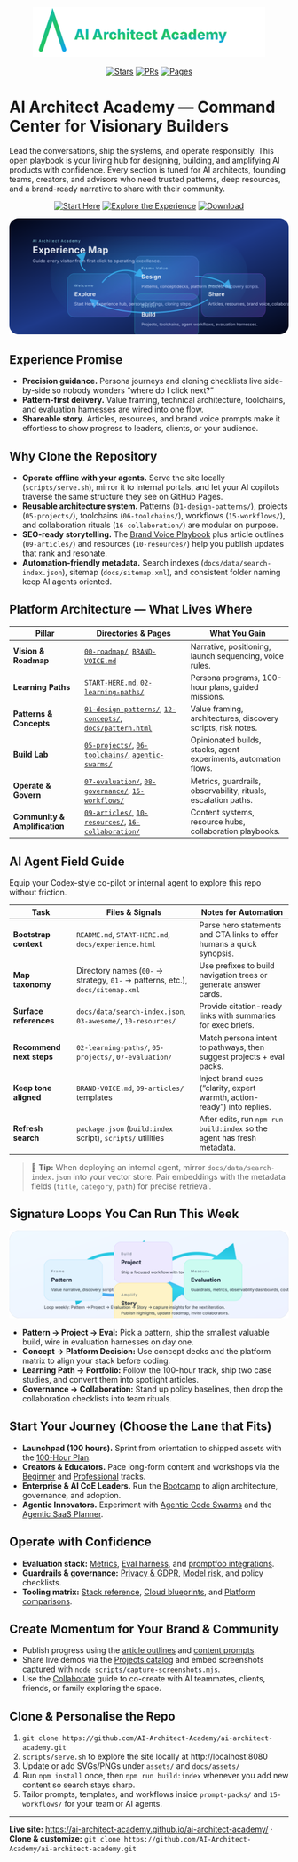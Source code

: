 <p align="center"><img src="assets/logo.svg" width="420" alt="AI Architect Academy"></p>

<p align="center">
  <a href="https://github.com/AI-Architect-Academy/ai-architect-academy/stargazers"><img alt="Stars" src="https://img.shields.io/github/stars/AI-Architect-Academy/ai-architect-academy?style=flat-square"></a>
  <a href="https://github.com/AI-Architect-Academy/ai-architect-academy/pulls"><img alt="PRs" src="https://img.shields.io/badge/PRs-welcome-cyan?style=flat-square"></a>
  <a href="https://ai-architect-academy.github.io/ai-architect-academy/"><img alt="Pages" src="https://img.shields.io/badge/Pages-live-green?style=flat-square"></a>
</p>

# AI Architect Academy — Command Center for Visionary Builders

Lead the conversations, ship the systems, and operate responsibly. This open playbook is your living hub for designing, building, and amplifying AI products with confidence. Every section is tuned for AI architects, founding teams, creators, and advisors who need trusted patterns, deep resources, and a brand-ready narrative to share with their community.

<div align="center">
  <a href="START-HERE.md"><img alt="Start Here" src="https://img.shields.io/badge/Start-Now-cyan?style=for-the-badge"></a>
  <a href="docs/experience.html"><img alt="Explore the Experience" src="https://img.shields.io/badge/Explore-Experience-purple?style=for-the-badge"></a>
  <a href="https://github.com/AI-Architect-Academy/ai-architect-academy/archive/refs/heads/main.zip"><img alt="Download" src="https://img.shields.io/badge/Clone-Repo-black?style=for-the-badge"></a>
</div>

![Experience Map](assets/experience-map.svg)

## Experience Promise
- **Precision guidance.** Persona journeys and cloning checklists live side-by-side so nobody wonders “where do I click next?”
- **Pattern-first delivery.** Value framing, technical architecture, toolchains, and evaluation harnesses are wired into one flow.
- **Shareable story.** Articles, resources, and brand voice prompts make it effortless to show progress to leaders, clients, or your audience.

## Why Clone the Repository
- **Operate offline with your agents.** Serve the site locally (`scripts/serve.sh`), mirror it to internal portals, and let your AI copilots traverse the same structure they see on GitHub Pages.
- **Reusable architecture system.** Patterns (`01-design-patterns/`), projects (`05-projects/`), toolchains (`06-toolchains/`), workflows (`15-workflows/`), and collaboration rituals (`16-collaboration/`) are modular on purpose.
- **SEO-ready storytelling.** The [Brand Voice Playbook](BRAND-VOICE.md) plus article outlines (`09-articles/`) and resources (`10-resources/`) help you publish updates that rank and resonate.
- **Automation-friendly metadata.** Search indexes (`docs/data/search-index.json`), sitemap (`docs/sitemap.xml`), and consistent folder naming keep AI agents oriented.

## Platform Architecture — What Lives Where
| Pillar | Directories & Pages | What You Gain |
| --- | --- | --- |
| **Vision & Roadmap** | [`00-roadmap/`](00-roadmap/), [`BRAND-VOICE.md`](BRAND-VOICE.md) | Narrative, positioning, launch sequencing, voice rules. |
| **Learning Paths** | [`START-HERE.md`](START-HERE.md), [`02-learning-paths/`](02-learning-paths/) | Persona programs, 100-hour plans, guided missions. |
| **Patterns & Concepts** | [`01-design-patterns/`](01-design-patterns/), [`12-concepts/`](12-concepts/), [`docs/pattern.html`](docs/pattern.html) | Value framing, architectures, discovery scripts, risk notes. |
| **Build Lab** | [`05-projects/`](05-projects/), [`06-toolchains/`](06-toolchains/), [`agentic-swarms/`](agentic-swarms/) | Opinionated builds, stacks, agent experiments, automation flows. |
| **Operate & Govern** | [`07-evaluation/`](07-evaluation/), [`08-governance/`](08-governance/), [`15-workflows/`](15-workflows/) | Metrics, guardrails, observability, rituals, escalation paths. |
| **Community & Amplification** | [`09-articles/`](09-articles/), [`10-resources/`](10-resources/), [`16-collaboration/`](16-collaboration/) | Content systems, resource hubs, collaboration playbooks. |

## AI Agent Field Guide
Equip your Codex-style co-pilot or internal agent to explore this repo without friction.

| Task | Files & Signals | Notes for Automation |
| --- | --- | --- |
| **Bootstrap context** | `README.md`, `START-HERE.md`, `docs/experience.html` | Parse hero statements and CTA links to offer humans a quick synopsis. |
| **Map taxonomy** | Directory names (`00-` → strategy, `01-` → patterns, etc.), `docs/sitemap.xml` | Use prefixes to build navigation trees or generate answer cards. |
| **Surface references** | `docs/data/search-index.json`, `03-awesome/`, `10-resources/` | Provide citation-ready links with summaries for exec briefs. |
| **Recommend next steps** | `02-learning-paths/`, `05-projects/`, `07-evaluation/` | Match persona intent to pathways, then suggest projects + eval packs. |
| **Keep tone aligned** | `BRAND-VOICE.md`, `09-articles/` templates | Inject brand cues (“clarity, expert warmth, action-ready”) into replies. |
| **Refresh search** | `package.json` (`build:index` script), `scripts/` utilities | After edits, run `npm run build:index` so the agent has fresh metadata. |

> 📡 **Tip:** When deploying an internal agent, mirror `docs/data/search-index.json` into your vector store. Pair embeddings with the metadata fields (`title`, `category`, `path`) for precise retrieval.

## Signature Loops You Can Run This Week
![Value Loop](assets/value-loop.svg)
- **Pattern → Project → Eval:** Pick a pattern, ship the smallest valuable build, wire in evaluation harnesses on day one.
- **Concept → Platform Decision:** Use concept decks and the platform matrix to align your stack before coding.
- **Learning Path → Portfolio:** Follow the 100-hour track, ship two case studies, and convert them into spotlight articles.
- **Governance → Collaboration:** Stand up policy baselines, then drop the collaboration checklists into team rituals.

## Start Your Journey (Choose the Lane that Fits)
- **Launchpad (100 hours).** Sprint from orientation to shipped assets with the [100-Hour Plan](02-learning-paths/100-hour-ai-architect.md).
- **Creators & Educators.** Pace long-form content and workshops via the [Beginner](02-learning-paths/beginner.md) and [Professional](02-learning-paths/professional.md) tracks.
- **Enterprise & AI CoE Leaders.** Run the [Bootcamp](02-learning-paths/bootcamp.md) to align architecture, governance, and adoption.
- **Agentic Innovators.** Experiment with [Agentic Code Swarms](agentic-swarms/README.md) and the [Agentic SaaS Planner](05-projects/agentic-saas-planner.md).

## Operate with Confidence
- **Evaluation stack:** [Metrics](07-evaluation/metrics.md), [Eval harness](07-evaluation/eval-harness.md), and [promptfoo integrations](05-projects/evals-langfuse.md).
- **Guardrails & governance:** [Privacy & GDPR](08-governance/privacy-gdpr.md), [Model risk](08-governance/model-risk.md), and policy checklists.
- **Tooling matrix:** [Stack reference](06-toolchains/stack-reference.md), [Cloud blueprints](docs/clouds.html), and [Platform comparisons](docs/platforms.html).

## Create Momentum for Your Brand & Community
- Publish progress using the [article outlines](09-articles/) and [content prompts](prompt-packs/).
- Share live demos via the [Projects catalog](docs/projects.html) and embed screenshots captured with `node scripts/capture-screenshots.mjs`.
- Use the [Collaborate](docs/collaborate.html) guide to co-create with AI teammates, clients, friends, or family exploring the space.

## Clone & Personalise the Repo
1. `git clone https://github.com/AI-Architect-Academy/ai-architect-academy.git`
2. `scripts/serve.sh` to explore the site locally at http://localhost:8080
3. Update or add SVGs/PNGs under `assets/` and `docs/assets/`
4. Run `npm install` once, then `npm run build:index` whenever you add new content so search stays sharp.
5. Tailor prompts, templates, and workflows inside `prompt-packs/` and `15-workflows/` for your team or AI agents.

---

**Live site:** https://ai-architect-academy.github.io/ai-architect-academy/ · **Clone & customize:** `git clone https://github.com/AI-Architect-Academy/ai-architect-academy.git`
